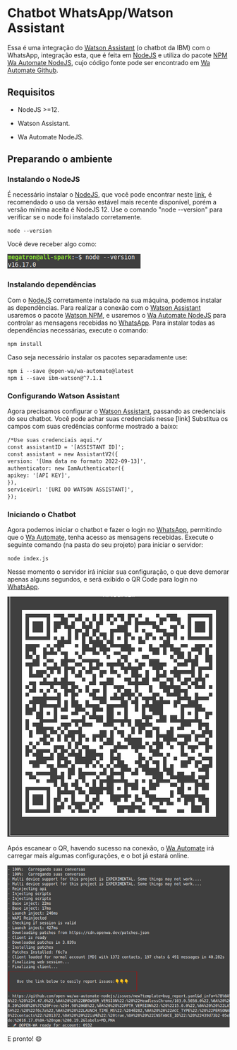 # Chatbot WhatsApp/Watson Assistant

Essa é uma integração do [Watson Assistant](https://www.ibm.com/br-pt/products/watson-assistant) (o chatbot da IBM) com o WhatsApp, integração esta, que é feita em [NodeJS](https://nodejs.org/pt-br/) e utiliza do pacote [NPM Wa Automate NodeJS](https://openwa.dev), cujo código fonte pode ser encontrado em [Wa Automate Github](https://github.com/open-wa/wa-automate-nodejs).



## Requisitos

- NodeJS >=12.

- Watson Assistant.

- Wa Automate NodeJS.

  

## Preparando o ambiente

### Instalando o NodeJS
É necessário instalar o [NodeJS](https://nodejs.org/pt-br/), que você pode encontrar neste [link](https://nodejs.org/en/download/), é recomendado o uso da versão estável mais recente disponível, porém a versão mínima aceita é NodeJS 12.
Use o comando "node --version" para verificar se o node foi instalado corretamente.

    node --version

Você deve receber algo como:

![](./tutorial/node-version.png)

### Instalando dependências
Com o [NodeJS](https://nodejs.org/pt-br/) corretamente instalado na sua máquina, podemos instalar as dependências. Para realizar a conexão com o [Watson Assistant](https://www.ibm.com/br-pt/products/watson-assistant) usaremos o pacote [Watson NPM](https://www.npmjs.com/package/ibm-watson), e usaremos o [Wa Automate NodeJS](https://www.npmjs.com/package/@open-wa/wa-automate) para controlar as mensagens recebidas no [WhatsApp](https://www.whatsapp.com/?lang=pt_br). 
 Para instalar todas as dependências necessárias, execute o comando:


    npm install

Caso seja necessário instalar os pacotes separadamente use:

    npm i --save @open-wa/wa-automate@latest
    npm i --save ibm-watson@^7.1.1

### Configurando Watson Assistant
Agora precisamos configurar o [Watson Assistant](https://www.ibm.com/br-pt/products/watson-assistant), passando as credenciais do seu chatbot. Você pode achar suas credenciais nesse [link]
	Substitua os campos com suas credências conforme mostrado a baixo:

    /*Use suas credenciais aqui.*/
    const assistantID = '[ASSISTANT ID]';
    const assistant = new AssistantV2({
    version: '[Uma data no formato 2022-09-13]',
    authenticator: new IamAuthenticator({
    apikey: '[API KEY]',
    }),
    serviceUrl: '[URI DO WATSON ASSISTANT]',
    });

 ### Iniciando o Chatbot
Agora podemos iniciar o chatbot e fazer o login no [WhatsApp](https://www.whatsapp.com/?lang=pt_br), permitindo que o [Wa Automate](https://www.npmjs.com/package/@open-wa/wa-automate), tenha acesso as mensagens recebidas.
Execute o seguinte comando (na pasta do seu projeto) para iniciar o servidor:

    node index.js
Nesse momento o servidor irá iniciar sua configuração, o que deve demorar apenas alguns segundos, e será exibido o QR Code para login no [WhatsApp](https://www.whatsapp.com/?lang=pt_br).

![](./tutorial/qr-exemplo.png)

 Após escanear o QR, havendo sucesso na conexão, o [Wa Automate](https://www.npmjs.com/package/@open-wa/wa-automate) irá carregar mais algumas configurações, e o bot já estará online.

![](./tutorial/login-feito.png)

E pronto! :smile:
